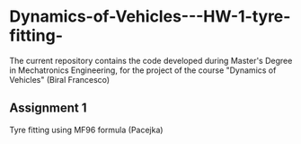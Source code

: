 # Dynamics-of-Vehicles---HW-1-tyre-fitting-
The current repository contains the code developed during Master's Degree in Mechatronics Engineering, for the project of the course "Dynamics of Vehicles" (Biral Francesco) 

## Assignment 1
Tyre fitting using MF96 formula (Pacejka) 

